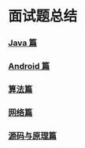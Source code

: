# 面试题总结
### [Java 篇](https://github.com/zhanglihow/MyInterviewQuestion/blob/master/Java.md)  

### [Android 篇](https://github.com/zhanglihow/MyInterviewQuestion/blob/master/Android.md)  

### [算法篇](https://github.com/zhanglihow/MyInterviewQuestion/blob/master/算法.md)    

### [网络篇](https://github.com/zhanglihow/MyInterviewQuestion/blob/master/网络.md)  

### [源码与原理篇](https://github.com/zhanglihow/MyInterviewQuestion/blob/master/源码与原理.md)  






